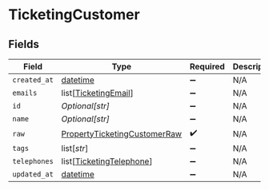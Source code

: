 # TicketingCustomer


## Fields

| Field                                                                               | Type                                                                                | Required                                                                            | Description                                                                         |
| ----------------------------------------------------------------------------------- | ----------------------------------------------------------------------------------- | ----------------------------------------------------------------------------------- | ----------------------------------------------------------------------------------- |
| `created_at`                                                                        | [datetime](https://docs.python.org/3/library/datetime.html#datetime-objects)        | :heavy_minus_sign:                                                                  | N/A                                                                                 |
| `emails`                                                                            | list[[TicketingEmail](../../models/shared/ticketingemail.md)]                       | :heavy_minus_sign:                                                                  | N/A                                                                                 |
| `id`                                                                                | *Optional[str]*                                                                     | :heavy_minus_sign:                                                                  | N/A                                                                                 |
| `name`                                                                              | *Optional[str]*                                                                     | :heavy_minus_sign:                                                                  | N/A                                                                                 |
| `raw`                                                                               | [PropertyTicketingCustomerRaw](../../models/shared/propertyticketingcustomerraw.md) | :heavy_check_mark:                                                                  | N/A                                                                                 |
| `tags`                                                                              | list[*str*]                                                                         | :heavy_minus_sign:                                                                  | N/A                                                                                 |
| `telephones`                                                                        | list[[TicketingTelephone](../../models/shared/ticketingtelephone.md)]               | :heavy_minus_sign:                                                                  | N/A                                                                                 |
| `updated_at`                                                                        | [datetime](https://docs.python.org/3/library/datetime.html#datetime-objects)        | :heavy_minus_sign:                                                                  | N/A                                                                                 |